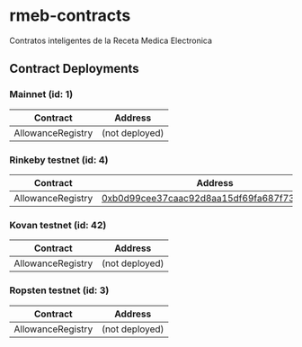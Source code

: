 # rmeb-contracts
Contratos inteligentes de la Receta Medica Electronica

## Contract Deployments
### Mainnet (id: 1)
|Contract|Address|
| --|--|
|AllowanceRegistry|(not deployed)|

### Rinkeby testnet (id: 4)
|Contract|Address|
| --|--|
|AllowanceRegistry|[0xb0d99cee37caac92d8aa15df69fa687f730cd04d](https://rinkeby.etherscan.io/address/0xb0d99cee37caac92d8aa15df69fa687f730cd04d)|

### Kovan testnet (id: 42)
|Contract|Address|
| --|--|
|AllowanceRegistry|(not deployed)|

### Ropsten testnet (id: 3)
|Contract|Address|
| --|--|
|AllowanceRegistry|(not deployed)|

